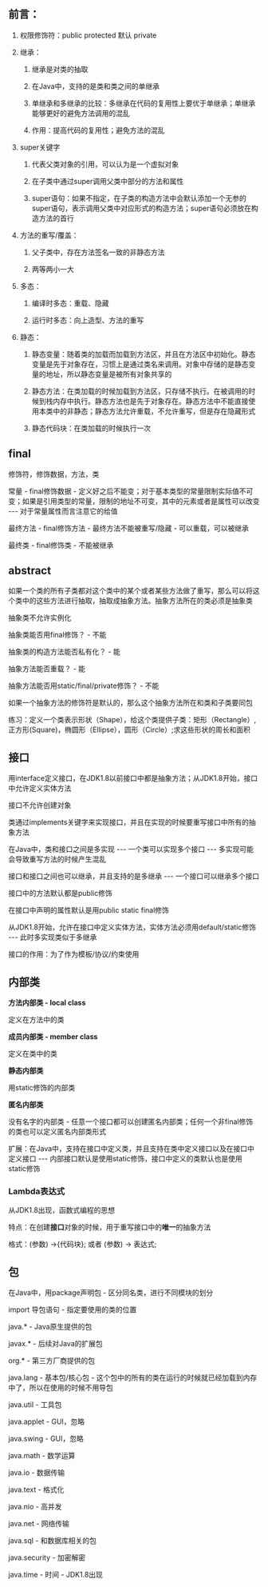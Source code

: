 ## 前言：

1.  权限修饰符：public protected 默认 private

2.  继承：

    1.  继承是对类的抽取

    2.  在Java中，支持的是类和类之间的单继承

    3.  单继承和多继承的比较：多继承在代码的复用性上要优于单继承；单继承能够更好的避免方法调用的混乱

    4.  作用：提高代码的复用性；避免方法的混乱

3.  super关键字

    1.  代表父类对象的引用，可以认为是一个虚拟对象

    2.  在子类中通过super调用父类中部分的方法和属性

    3.  super语句：如果不指定，在子类的构造方法中会默认添加一个无参的super语句，表示调用父类中对应形式的构造方法；super语句必须放在构造方法的首行

4.  方法的重写/覆盖：

    1.  父子类中，存在方法签名一致的非静态方法

    2.  两等两小一大

5.  多态：

    1.  编译时多态：重载、隐藏

    2.  运行时多态：向上造型、方法的重写

6.  静态：

    1.  静态变量：随着类的加载而加载到方法区，并且在方法区中初始化。静态变量是先于对象存在，习惯上是通过类名来调用。对象中存储的是静态变量的地址，所以静态变量是被所有对象共享的

    2.  静态方法：在类加载的时候加载到方法区，只存储不执行。在被调用的时候到栈内存中执行。静态方法也是先于对象存在。静态方法中不能直接使用本类中的非静态；静态方法允许重载，不允许重写，但是存在隐藏形式

    3.  静态代码块：在类加载的时候执行一次

## final

修饰符，修饰数据，方法，类

常量 - final修饰数据 -
定义好之后不能变；对于基本类型的常量限制实际值不可变；如果是引用类型的常量，限制的地址不可变，其中的元素或者是属性可以改变
\-\-- 对于常量属性而言注意它的给值

最终方法 - final修饰方法 - 最终方法不能被重写/隐藏 -
可以重载，可以被继承

最终类 - final修饰类 - 不能被继承

## abstract

如果一个类的所有子类都对这个类中的某个或者某些方法做了重写，那么可以将这个类中的这些方法进行抽取，抽取成抽象方法。抽象方法所在的类必须是抽象类

抽象类不允许实例化

抽象类能否用final修饰？ - 不能

抽象类的构造方法能否私有化？ - 能

抽象方法能否重载？ - 能

抽象方法能否用static/final/private修饰？ - 不能

如果一个抽象方法的修饰符是默认的，那么这个抽象方法所在和类和子类要同包

练习：定义一个类表示形状（Shape），给这个类提供子类：矩形（Rectangle）,正方形(Square)，椭圆形（Ellipse），圆形（Circle）;求这些形状的周长和面积

## 接口

用interface定义接口，在JDK1.8以前接口中都是抽象方法；从JDK1.8开始，接口中允许定义实体方法

接口不允许创建对象

类通过implements关键字来实现接口，并且在实现的时候要重写接口中所有的抽象方法

在Java中，类和接口之间是多实现 \-\-- 一个类可以实现多个接口 \-\--
多实现可能会导致重写方法的时候产生混乱

接口和接口之间也可以继承，并且支持的是多继承 \-\--
一个接口可以继承多个接口

接口中的方法默认都是public修饰

在接口中声明的属性默认是用public static final修饰

从JDK1.8开始，允许在接口中定义实体方法，实体方法必须用default/static修饰
\-\-- 此时多实现类似于多继承

接口的作用：为了作为模板/协议/约束使用

## 内部类

**方法内部类 - local class**

定义在方法中的类

**成员内部类 - member class**

定义在类中的类

**静态内部类**

用static修饰的内部类

**匿名内部类**

没有名字的内部类 -
任意一个接口都可以创建匿名内部类；任何一个非final修饰的类也可以定义匿名内部类形式

扩展：在Java中，支持在接口中定义类，并且支持在类中定义接口以及在接口中定义接口
\-\-- 内部接口默认是使用static修饰，接口中定义的类默认也是使用static修饰

### Lambda表达式

从JDK1.8出现，函数式编程的思想

特点：在创建**接口**对象的时候，用于重写接口中的**唯一**的抽象方法

格式：(参数) -\>{代码块}; 或者 (参数) -\> 表达式;

## 包

在Java中，用package声明包 - 区分同名类，进行不同模块的划分

import 导包语句 - 指定要使用的类的位置

java.\* - Java原生提供的包

javax.\* - 后续对Java的扩展包

org.\* - 第三方厂商提供的包

java.lang - 基本包/核心包 -
这个包中的所有的类在运行的时候就已经加载到内存中了，所以在使用的时候不用导包

java.util - 工具包

java.applet - GUI，忽略

java.swing - GUI，忽略

java.math - 数学运算

java.io - 数据传输

java.text - 格式化

java.nio - 高并发

java.net - 网络传输

java.sql - 和数据库相关的包

java.security - 加密解密

java.time - 时间 - JDK1.8出现
